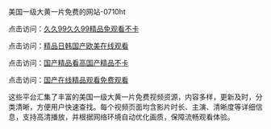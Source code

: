 美国一级大黄一片免费的网站-0710ht

点击访问：<a href="https://heiliaoxqkkct.pages.dev">久久99久久99精品免观看不卡</a>

点击访问：<a href="https://heiliaoxwd5i8.pages.dev">精品日韩国产欧美在线观看</a>

点击访问：<a href="https://heiliaowt0d7p.pages.dev">国产精品看高国产精品不卡</a>

点击访问：<a href="https://heiliaoga6s9v.pages.dev">国产在线精品观看免费观看</a>

这些平台汇集了丰富的美国一级大黄一片免费视频资源，内容多样，更新及时，分类清晰，方便用户快速查找。每个视频页面均含影片时长、主演、清晰度等详细信息，支持高清播放，并根据网络环境自动优化画质，保障流畅观看体验。

<span style="display:none;">[Canonical link](https://github.com/trua20250710/trua4 ）</span>
